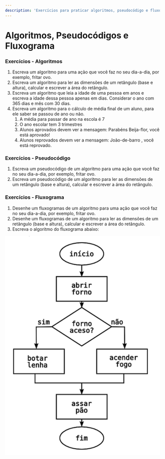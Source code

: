 ```yaml
---
description: 'Exercícios para praticar algoritmos, pseudocódigo e fluxograma'
---
```


# Algoritmos, Pseudocódigos e Fluxograma

### Exercícios - Algoritmos

1. Escreva um algoritmo para uma ação que você faz no seu dia-a-dia, por exemplo, fritar ovo.
2. Escreva um algoritmo para ler as dimensões de um retângulo \(base e altura\), calcular e escrever a área do retângulo.
3. Escreva um algoritmo que leia a idade de uma pessoa em anos e escreva a idade dessa pessoa  apenas em dias. Considerar o ano com 365 dias e mês com 30 dias.
4. Escreva um algoritmo para o cálculo de média final de um aluno, para ele saber se passou de ano ou não.
   1. A média para passar de ano na escola é 7 
   2. O ano escolar tem 3 trimestres 
   3. Alunos aprovados devem ver a mensagem: Parabéns Beija-flor, você está aprovado!
   4. Alunos reprovados devem ver a mensagem: João-de-barro , você está reprovado.

### Exercícios - Pseudocódigo 

1. Escreva um pseudocódigo de um algoritmo para uma ação que você faz no seu dia-a-dia, por exemplo, fritar ovo.
2. Escreva um pseudocódigo de um algoritmo para ler as dimensões de um retângulo \(base e altura\), calcular e escrever a área do retângulo.

### Exercícios - Fluxograma

1. Desenhe um fluxogramas de um algoritmo para uma ação que você faz no seu dia-a-dia, por exemplo, fritar ovo.
2. Desenhe um fluxogramas de um algoritmo para ler as dimensões de um retângulo \(base e altura\), calcular e escrever a área do retângulo.
3. Escreva o algoritmo do fluxograma abaixo:

![](../.gitbook/assets/screen-shot-2020-06-02-at-17.18.02.png)





  


